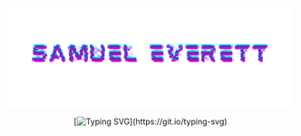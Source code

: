 ![Samuel Everett](https://github.com/Severett77/Severett77/blob/main/eas.png)

<div align="center">
  
  [![Typing SVG](https://readme-typing-svg.demolab.com?font=Audiowide&size=35&duration=1000&pause=3000&color=00CFFF&center=true&vCenter=true&width=600&height=50&lines=Hello+and+welcome!;I+am+an+AI+%2F+DL+Engineer...;Audio+Designer+%2F+Engineer...;Cyber+Security+Analyst...;Particle+Physics+Enthusiast...;Quantum+Computing+Researcher...)](https://git.io/typing-svg)

</div>

